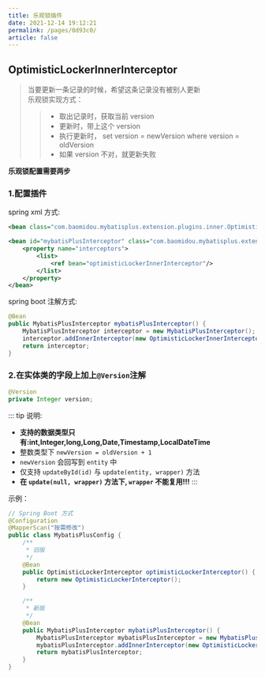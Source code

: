 ```yaml
---
title: 乐观锁插件
date: 2021-12-14 19:12:21
permalink: /pages/0d93c0/
article: false
---
```


## OptimisticLockerInnerInterceptor

> 当要更新一条记录的时候，希望这条记录没有被别人更新  
> 乐观锁实现方式：
>
> > - 取出记录时，获取当前 version
> > - 更新时，带上这个 version
> > - 执行更新时， set version = newVersion where version = oldVersion
> > - 如果 version 不对，就更新失败

**乐观锁配置需要两步**

### 1.配置插件

spring xml 方式:

```xml
<bean class="com.baomidou.mybatisplus.extension.plugins.inner.OptimisticLockerInnerInterceptor" id="optimisticLockerInnerInterceptor"/>

<bean id="mybatisPlusInterceptor" class="com.baomidou.mybatisplus.extension.plugins.MybatisPlusInterceptor">
    <property name="interceptors">
        <list>
            <ref bean="optimisticLockerInnerInterceptor"/>
        </list>
    </property>
</bean>
```

spring boot 注解方式:

```java
@Bean
public MybatisPlusInterceptor mybatisPlusInterceptor() {
    MybatisPlusInterceptor interceptor = new MybatisPlusInterceptor();
    interceptor.addInnerInterceptor(new OptimisticLockerInnerInterceptor());
    return interceptor;
}
```

### 2.在实体类的字段上加上`@Version`注解

```java
@Version
private Integer version;
```

::: tip 说明:

- **支持的数据类型只有:int,Integer,long,Long,Date,Timestamp,LocalDateTime**
- 整数类型下 `newVersion = oldVersion + 1`
- `newVersion` 会回写到 `entity` 中
- 仅支持 `updateById(id)` 与 `update(entity, wrapper)` 方法
- **在 `update(null, wrapper)` 方法下, `wrapper` 不能复用!!!**
  :::

示例：

```java
// Spring Boot 方式
@Configuration
@MapperScan("按需修改")
public class MybatisPlusConfig {
    /**
     * 旧版
     */
    @Bean
    public OptimisticLockerInterceptor optimisticLockerInterceptor() {
        return new OptimisticLockerInterceptor();
    }

    /**
     * 新版
     */
    @Bean
    public MybatisPlusInterceptor mybatisPlusInterceptor() {
        MybatisPlusInterceptor mybatisPlusInterceptor = new MybatisPlusInterceptor();
        mybatisPlusInterceptor.addInnerInterceptor(new OptimisticLockerInnerInterceptor());
        return mybatisPlusInterceptor;
    }
}
```
